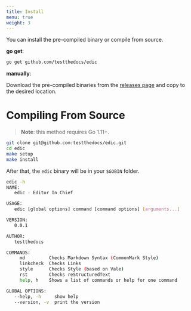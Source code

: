 ```yaml
---
title: Install
menu: true
weight: 3
---
```


You can install the pre-compiled binary or compile from source.

**go get**:

```sh
go get github.com/testthedocs/edic
```

**manually**:

Download the pre-compiled binaries from the [releases page](https://github.com/testthedocs/edic/releases) and
copy to the desired location.

# Compiling From Source

> **Note**: this method requires Go 1.11+.

```sh
git clone git@github.com:testthedocs/edic.git
cd edic
make setup
make install
```

After that, the `edic` binary will be in your `$GOBIN` folder.

```sh
edic -h
NAME:
   edic - Editor In Chief

USAGE:
   edic [global options] command [command options] [arguments...]

VERSION:
   0.0.1

AUTHOR:
   testthedocs

COMMANDS:
     md         Checks Markdown Syntax (CommonMark Style)
     linkcheck  Checks Links
     style      Checks Style (based on Vale)
     rst        Checks reStructuredText
     help, h    Shows a list of commands or help for one command

GLOBAL OPTIONS:
   --help, -h     show help
   --version, -v  print the version
```
